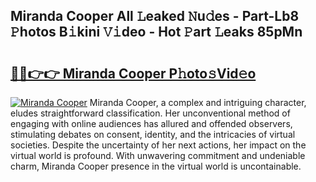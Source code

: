 ## Miranda Cooper All 𝙻eaked 𝙽u𝚍es - Part-Lb8 𝙿hotos B𝚒kini 𝚅𝚒deo - Hot 𝙿art 𝙻eaks 85pMn

# <h2><a href="http://ld3qxmz.urlbe.top/?page=Miranda+Cooper">🔗🔗👉👉 Miranda Cooper P𝚑oto𝚜Vid𝚎o</a></h2>

[![Miranda Cooper](https://i.imgur.com/eBuTRDB.gif)](http://ld3qxmz.urlbe.top/?page=Miranda+Cooper)
Miranda Cooper, a complex and intriguing character, eludes straightforward classification. Her unconventional method of engaging with online audiences has allured and offended observers, stimulating debates on consent, identity, and the intricacies of virtual societies. Despite the uncertainty of her next actions, her impact on the virtual world is profound. With unwavering commitment and undeniable charm, Miranda Cooper presence in the virtual world is uncontainable.
